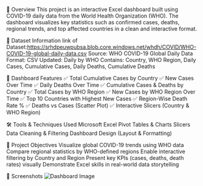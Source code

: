 🧩 Overview
This project is an interactive Excel dashboard built using COVID-19 daily data from the World Health Organization (WHO). The dashboard visualizes key statistics such as confirmed cases, deaths, regional trends, and top affected countries in a clean and interactive format.

📂 Dataset Information
link of Dataset:https://srhdpeuwpubsa.blob.core.windows.net/whdh/COVID/WHO-COVID-19-global-daily-data.csv
Source: WHO COVID-19 Global Daily Data
Format: CSV
Updated: Daily by WHO
Contains: Country, WHO Region, Daily Cases, Cumulative Cases, Daily Deaths, Cumulative Deaths

📌 Dashboard Features
✅ Total Cumulative Cases by Country
✅ New Cases Over Time
✅ Daily Deaths Over Time
✅ Cumulative Cases & Deaths by Country
✅ Total Cases by WHO Region
✅ New Cases by WHO Region Over Time
✅ Top 10 Countries with Highest New Cases
✅ Region-Wise Death Rate %
✅ Deaths vs Cases (Scatter Plot)
✅ Interactive Slicers (Country & WHO Region)

🛠️ Tools & Techniques Used
Microsoft Excel
Pivot Tables & Charts
Slicers
Data Cleaning & Filtering
Dashboard Design (Layout & Formatting)

🎯 Project Objectives
Visualize global COVID-19 trends using WHO data
Compare regional statistics by WHO-defined regions
Enable interactive filtering by Country and Region
Present key KPIs (cases, deaths, death rates) visually
Demonstrate Excel skills in real-world data storytelling

📸 Screenshots
![Dashboard Image](https://github.com/user-attachments/assets/a759a86e-9b1b-4788-923e-372335f31652)


